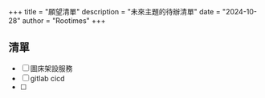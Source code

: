 +++
title = "願望清單"
description = "未來主題的待辦清單"
date = "2024-10-28"
author = "Rootimes"
+++

## 清單

- [ ] 圖床架設服務
- [ ] gitlab cicd
- [ ] 